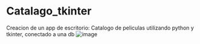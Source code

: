 # Catalago_tkinter
Creacion de un app de escritorio:
Catalogo de peliculas utilizando python y tkinter, conectado a una db
![image](https://github.com/bas-clavijo/Catalago_tkinter/assets/81445698/8de2e6ff-6cc1-4a6d-ab97-b2b0fe43bb5b)

